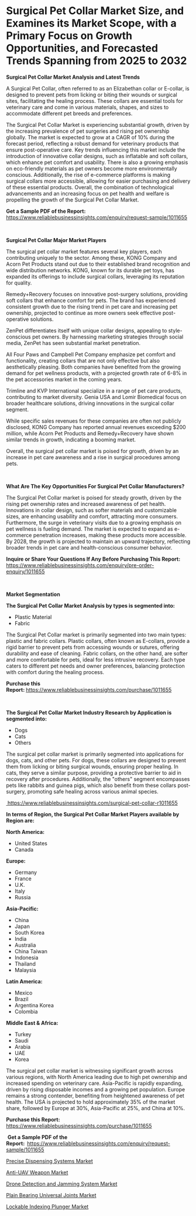 <p><h1>Surgical Pet Collar Market Size, and Examines its Market Scope, with a Primary Focus on Growth Opportunities, and Forecasted Trends Spanning from 2025 to 2032</h1></p><p><strong>Surgical Pet Collar Market Analysis and Latest Trends</strong></p>
<p><p>A Surgical Pet Collar, often referred to as an Elizabethan collar or E-collar, is designed to prevent pets from licking or biting their wounds or surgical sites, facilitating the healing process. These collars are essential tools for veterinary care and come in various materials, shapes, and sizes to accommodate different pet breeds and preferences.</p><p>The Surgical Pet Collar Market is experiencing substantial growth, driven by the increasing prevalence of pet surgeries and rising pet ownership globally. The market is expected to grow at a CAGR of 10% during the forecast period, reflecting a robust demand for veterinary products that ensure post-operative care. Key trends influencing this market include the introduction of innovative collar designs, such as inflatable and soft collars, which enhance pet comfort and usability. There is also a growing emphasis on eco-friendly materials as pet owners become more environmentally conscious. Additionally, the rise of e-commerce platforms is making surgical collars more accessible, allowing for easier purchasing and delivery of these essential products. Overall, the combination of technological advancements and an increasing focus on pet health and welfare is propelling the growth of the Surgical Pet Collar Market.</p></p>
<p><strong>Get a Sample PDF of the Report:&nbsp;</strong> <a href="https://www.reliablebusinessinsights.com/enquiry/request-sample/1011655?utm_campaign=115&utm_medium=2&utm_source=Github&utm_content=ia&utm_term=28022025&utm_id=surgical-pet-collar">https://www.reliablebusinessinsights.com/enquiry/request-sample/1011655</a></p>
<p>&nbsp;</p>
<p><strong>Surgical Pet Collar Major Market Players</strong></p>
<p><p>The surgical pet collar market features several key players, each contributing uniquely to the sector. Among these, KONG Company and Acorn Pet Products stand out due to their established brand recognition and wide distribution networks. KONG, known for its durable pet toys, has expanded its offerings to include surgical collars, leveraging its reputation for quality.</p><p>Remedy+Recovery focuses on innovative post-surgery solutions, providing soft collars that enhance comfort for pets. The brand has experienced consistent growth due to the rising trend in pet care and increasing pet ownership, projected to continue as more owners seek effective post-operative solutions.</p><p>ZenPet differentiates itself with unique collar designs, appealing to style-conscious pet owners. By harnessing marketing strategies through social media, ZenPet has seen substantial market penetration.</p><p>All Four Paws and Campbell Pet Company emphasize pet comfort and functionality, creating collars that are not only effective but also aesthetically pleasing. Both companies have benefited from the growing demand for pet wellness products, with a projected growth rate of 6-8% in the pet accessories market in the coming years.</p><p>Trimline and KVP International specialize in a range of pet care products, contributing to market diversity. Genia USA and Lomir Biomedical focus on broader healthcare solutions, driving innovations in the surgical collar segment.</p><p>While specific sales revenues for these companies are often not publicly disclosed, KONG Company has reported annual revenues exceeding $200 million, while Acorn Pet Products and Remedy+Recovery have shown similar trends in growth, indicating a booming market.</p><p>Overall, the surgical pet collar market is poised for growth, driven by an increase in pet care awareness and a rise in surgical procedures among pets.</p></p>
<p>&nbsp;</p>
<p><strong>What Are The Key Opportunities For Surgical Pet Collar Manufacturers?</strong></p>
<p><p>The Surgical Pet Collar market is poised for steady growth, driven by the rising pet ownership rates and increased awareness of pet health. Innovations in collar design, such as softer materials and customizable sizes, are enhancing usability and comfort, attracting more consumers. Furthermore, the surge in veterinary visits due to a growing emphasis on pet wellness is fueling demand. The market is expected to expand as e-commerce penetration increases, making these products more accessible. By 2028, the growth is projected to maintain an upward trajectory, reflecting broader trends in pet care and health-conscious consumer behavior.</p></p>
<p><strong>Inquire or Share Your Questions If Any Before Purchasing This Report:</strong> <a href="https://www.reliablebusinessinsights.com/enquiry/pre-order-enquiry/1011655?utm_campaign=115&utm_medium=2&utm_source=Github&utm_content=ia&utm_term=28022025&utm_id=surgical-pet-collar">https://www.reliablebusinessinsights.com/enquiry/pre-order-enquiry/1011655</a></p>
<p>&nbsp;</p>
<p><strong>Market Segmentation</strong></p>
<p><strong>The Surgical Pet Collar Market Analysis by types is segmented into:</strong></p>
<p><ul><li>Plastic Material</li><li>Fabric</li></ul></p>
<p><p>The Surgical Pet Collar market is primarily segmented into two main types: plastic and fabric collars. Plastic collars, often known as E-collars, provide a rigid barrier to prevent pets from accessing wounds or sutures, offering durability and ease of cleaning. Fabric collars, on the other hand, are softer and more comfortable for pets, ideal for less intrusive recovery. Each type caters to different pet needs and owner preferences, balancing protection with comfort during the healing process.</p></p>
<p><strong>Purchase this Report:&nbsp;</strong><a href="https://www.reliablebusinessinsights.com/purchase/1011655?utm_campaign=115&utm_medium=2&utm_source=Github&utm_content=ia&utm_term=28022025&utm_id=surgical-pet-collar">https://www.reliablebusinessinsights.com/purchase/1011655</a></p>
<p>&nbsp;</p>
<p><strong>The Surgical Pet Collar Market Industry Research by Application is segmented into:</strong></p>
<p><ul><li>Dogs</li><li>Cats</li><li>Others</li></ul></p>
<p><p>The surgical pet collar market is primarily segmented into applications for dogs, cats, and other pets. For dogs, these collars are designed to prevent them from licking or biting surgical wounds, ensuring proper healing. In cats, they serve a similar purpose, providing a protective barrier to aid in recovery after procedures. Additionally, the "others" segment encompasses pets like rabbits and guinea pigs, which also benefit from these collars post-surgery, promoting safe healing across various animal species.</p></p>
<p><a href="https://www.reliablebusinessinsights.com/surgical-pet-collar-r1011655?utm_campaign=115&utm_medium=2&utm_source=Github&utm_content=ia&utm_term=28022025&utm_id=surgical-pet-collar">&nbsp;https://www.reliablebusinessinsights.com/surgical-pet-collar-r1011655</a></p>
<p><strong>In terms of Region, the Surgical Pet Collar Market Players available by Region are:</strong></p>
<p>
    <p> <strong> North America: </strong>
        <ul>
            <li>United States</li>
            <li>Canada</li>
        </ul>
        </p> 
    <p> <strong> Europe: </strong>
        <ul>
            <li>Germany</li>
            <li>France</li>
            <li>U.K.</li>
            <li>Italy</li>
            <li>Russia</li>
        </ul>
        </p> 
    <p> <strong> Asia-Pacific: </strong>
        <ul>
            <li>China</li>
            <li>Japan</li>
            <li>South Korea</li>
            <li>India</li>
            <li>Australia</li>
            <li>China Taiwan</li>
            <li>Indonesia</li>
            <li>Thailand</li>
            <li>Malaysia</li>
        </ul>
        </p> 
    <p> <strong> Latin America: </strong>
        <ul>
            <li>Mexico</li>
            <li>Brazil</li>
            <li>Argentina Korea</li>
            <li>Colombia</li>
        </ul>
        </p> 
    <p> <strong> Middle East & Africa: </strong>
        <ul>
            <li>Turkey</li>
            <li>Saudi</li>
            <li>Arabia</li>
            <li>UAE</li>
            <li>Korea</li>
        </ul>
    </p>
    </p>
<p><p>The surgical pet collar market is witnessing significant growth across various regions, with North America leading due to high pet ownership and increased spending on veterinary care. Asia-Pacific is rapidly expanding, driven by rising disposable incomes and a growing pet population. Europe remains a strong contender, benefiting from heightened awareness of pet health. The USA is projected to hold approximately 35% of the market share, followed by Europe at 30%, Asia-Pacific at 25%, and China at 10%.</p></p>
<p><strong>Purchase this Report: </strong><a href="https://www.reliablebusinessinsights.com/purchase/1011655?utm_campaign=115&utm_medium=2&utm_source=Github&utm_content=ia&utm_term=28022025&utm_id=surgical-pet-collar">https://www.reliablebusinessinsights.com/purchase/1011655</a></p>
<p>&nbsp;<strong>Get a Sample PDF of the Report:&nbsp;&nbsp;</strong><a href="https://www.reliablebusinessinsights.com/enquiry/request-sample/1011655?utm_campaign=115&utm_medium=2&utm_source=Github&utm_content=ia&utm_term=28022025&utm_id=surgical-pet-collar">https://www.reliablebusinessinsights.com/enquiry/request-sample/1011655</a></p>
<p><strong></strong></p>
<p><p><a href="https://github.com/dukawashviro/Market-Research-Report-List-1/blob/main/precise-dispensing-systems-market.md?utm_campaign=115&utm_medium=2&utm_source=Github&utm_content=ia&utm_term=28022025&utm_id=surgical-pet-collar">Precise Dispensing Systems Market</a></p><p><a href="https://github.com/vimar16th/Market-Research-Report-List-7/blob/main/anti-uav-weapon-market.md?utm_campaign=115&utm_medium=2&utm_source=Github&utm_content=ia&utm_term=28022025&utm_id=surgical-pet-collar">Anti-UAV Weapon Market</a></p><p><a href="https://github.com/sledzpoeta5o/Market-Research-Report-List-1/blob/main/drone-detection-and-jamming-system-market.md?utm_campaign=115&utm_medium=2&utm_source=Github&utm_content=ia&utm_term=28022025&utm_id=surgical-pet-collar">Drone Detection and Jamming System Market</a></p><p><a href="https://github.com/rembaentin6f/Market-Research-Report-List-1/blob/main/plain-bearing-universal-joints-market.md?utm_campaign=115&utm_medium=2&utm_source=Github&utm_content=ia&utm_term=28022025&utm_id=surgical-pet-collar">Plain Bearing Universal Joints Market</a></p><p><a href="https://github.com/lydiadrauth5/Market-Research-Report-List-1/blob/main/lockable-indexing-plunger-market.md?utm_campaign=115&utm_medium=2&utm_source=Github&utm_content=ia&utm_term=28022025&utm_id=surgical-pet-collar">Lockable Indexing Plunger Market</a></p></p>